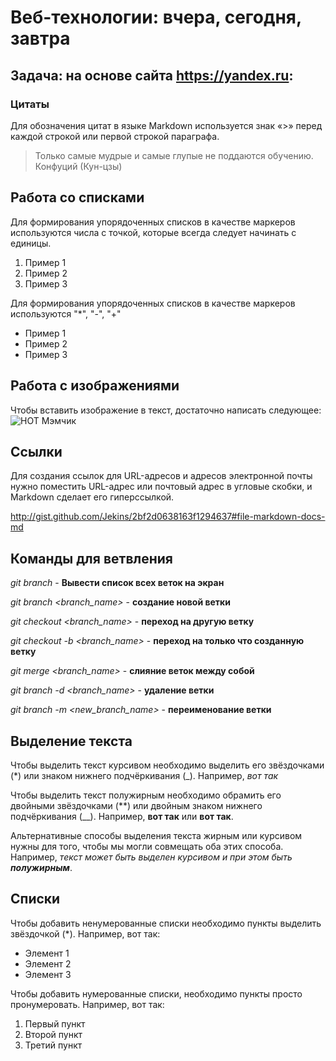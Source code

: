 #  Веб-технологии: вчера, сегодня, завтра

## Задача: на основе сайта <https://yandex.ru>:

### Цитаты

Для обозначения цитат в языке Markdown используется знак «>» перед каждой строкой или первой строкой параграфа.

> Только самые мудрые и самые глупые не поддаются обучению.
Конфуций (Кун-цзы)

## Работа со списками

Для формирования упорядоченных списков в качестве маркеров используются числа с точкой, которые всегда следует начинать с единицы.

1. Пример 1
2. Пример 2
3. Пример 3

Для формирования упорядоченных списков в качестве маркеров используются "*", "-", "+"

* Пример 1
* Пример 2
* Пример 3

## Работа с изображениями

Чтобы вставить изображение в текст, достаточно написать следующее:
![HOT Мэмчик](pic.jpg)

## Ссылки

Для создания ссылок для URL-адресов и адресов электронной почты нужно поместить URL-адрес или почтовый адрес в угловые скобки, и Markdown сделает его гиперссылкой.

<http://gist.github.com/Jekins/2bf2d0638163f1294637#file-markdown-docs-md>

## Команды для ветвления

*git branch* - **Вывести список всех веток на экран**

*git branch <branch_name>* - **создание новой ветки**

*git checkout <branch_name>* - **переход на другую ветку**

*git checkout -b <branch_name>* - **переход на только что созданную ветку**

*git merge <branch_name>* - **слияние веток между собой**

*git branch -d <branch_name>* - **удаление ветки**

*git branch -m <new_branch_name>* - **переименование ветки**

## Выделение текста

Чтобы выделить текст курсивом необходимо выделить его звёздочками (*) или знаком нижнего подчёркивания (_). Например, *вот так*

Чтобы выделить текст полужирным необходимо обрамить его двойными звёздочками (**) или двойным знаком нижнего подчёркивания (__). Например, **вот так** или __вот так__.

Альтернативные способы выделения текста жирным или курсивом нужны для того, чтобы мы могли совмещать оба этих способа. Например, _текст может быть выделен курсивом и при этом быть **полужирным**_.

## Списки

Чтобы добавить ненумерованные списки необходимо пункты выделить звёздочкой (*).
Например, вот так:

* Элемент 1
* Элемент 2
* Элемент 3

Чтобы добавить нумерованные списки, необходимо пункты просто пронумеровать.
Например, вот так:

1. Первый пункт
2. Второй пункт
3. Третий пункт